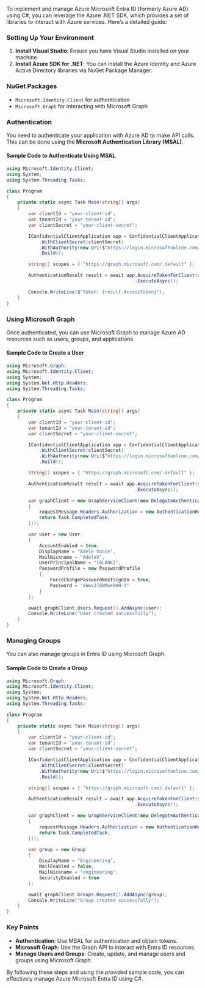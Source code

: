 To implement and manage Azure Microsoft Entra ID (formerly Azure AD) using C#, you can leverage the Azure .NET SDK, which provides a set of libraries to interact with Azure services. Here’s a detailed guide:

### **Setting Up Your Environment**
1. **Install Visual Studio**: Ensure you have Visual Studio installed on your machine.
2. **Install Azure SDK for .NET**: You can install the Azure Identity and Azure Active Directory libraries via NuGet Package Manager.

### **NuGet Packages**
- `Microsoft.Identity.Client` for authentication
- `Microsoft.Graph` for interacting with Microsoft Graph

### **Authentication**
You need to authenticate your application with Azure AD to make API calls. This can be done using the **Microsoft Authentication Library (MSAL)**.

#### **Sample Code to Authenticate Using MSAL**
```csharp
using Microsoft.Identity.Client;
using System;
using System.Threading.Tasks;

class Program
{
    private static async Task Main(string[] args)
    {
        var clientId = "your-client-id";
        var tenantId = "your-tenant-id";
        var clientSecret = "your-client-secret";

        IConfidentialClientApplication app = ConfidentialClientApplicationBuilder.Create(clientId)
            .WithClientSecret(clientSecret)
            .WithAuthority(new Uri($"https://login.microsoftonline.com/{tenantId}"))
            .Build();

        string[] scopes = { "https://graph.microsoft.com/.default" };

        AuthenticationResult result = await app.AcquireTokenForClient(scopes)
                                               .ExecuteAsync();

        Console.WriteLine($"Token: {result.AccessToken}");
    }
}
```

### **Using Microsoft Graph**
Once authenticated, you can use Microsoft Graph to manage Azure AD resources such as users, groups, and applications.

#### **Sample Code to Create a User**
```csharp
using Microsoft.Graph;
using Microsoft.Identity.Client;
using System;
using System.Net.Http.Headers;
using System.Threading.Tasks;

class Program
{
    private static async Task Main(string[] args)
    {
        var clientId = "your-client-id";
        var tenantId = "your-tenant-id";
        var clientSecret = "your-client-secret";

        IConfidentialClientApplication app = ConfidentialClientApplicationBuilder.Create(clientId)
            .WithClientSecret(clientSecret)
            .WithAuthority(new Uri($"https://login.microsoftonline.com/{tenantId}"))
            .Build();

        string[] scopes = { "https://graph.microsoft.com/.default" };

        AuthenticationResult result = await app.AcquireTokenForClient(scopes)
                                               .ExecuteAsync();

        var graphClient = new GraphServiceClient(new DelegateAuthenticationProvider((requestMessage) =>
        {
            requestMessage.Headers.Authorization = new AuthenticationHeaderValue("Bearer", result.AccessToken);
            return Task.CompletedTask;
        }));

        var user = new User
        {
            AccountEnabled = true,
            DisplayName = "Adele Vance",
            MailNickname = "AdeleV",
            UserPrincipalName = "[BLANK]",
            PasswordProfile = new PasswordProfile
            {
                ForceChangePasswordNextSignIn = true,
                Password = "xWwvJ]6NMw+bWH-d"
            }
        };

        await graphClient.Users.Request().AddAsync(user);
        Console.WriteLine("User created successfully");
    }
}
```

### **Managing Groups**
You can also manage groups in Entra ID using Microsoft Graph.

#### **Sample Code to Create a Group**
```csharp
using Microsoft.Graph;
using Microsoft.Identity.Client;
using System;
using System.Net.Http.Headers;
using System.Threading.Tasks;

class Program
{
    private static async Task Main(string[] args)
    {
        var clientId = "your-client-id";
        var tenantId = "your-tenant-id";
        var clientSecret = "your-client-secret";

        IConfidentialClientApplication app = ConfidentialClientApplicationBuilder.Create(clientId)
            .WithClientSecret(clientSecret)
            .WithAuthority(new Uri($"https://login.microsoftonline.com/{tenantId}"))
            .Build();

        string[] scopes = { "https://graph.microsoft.com/.default" };

        AuthenticationResult result = await app.AcquireTokenForClient(scopes)
                                               .ExecuteAsync();

        var graphClient = new GraphServiceClient(new DelegateAuthenticationProvider((requestMessage) =>
        {
            requestMessage.Headers.Authorization = new AuthenticationHeaderValue("Bearer", result.AccessToken);
            return Task.CompletedTask;
        }));

        var group = new Group
        {
            DisplayName = "Engineering",
            MailEnabled = false,
            MailNickname = "engineering",
            SecurityEnabled = true
        };

        await graphClient.Groups.Request().AddAsync(group);
        Console.WriteLine("Group created successfully");
    }
}
```

### **Key Points**
- **Authentication**: Use MSAL for authentication and obtain tokens.
- **Microsoft Graph**: Use the Graph API to interact with Entra ID resources.
- **Manage Users and Groups**: Create, update, and manage users and groups using Microsoft Graph.

By following these steps and using the provided sample code, you can effectively manage Azure Microsoft Entra ID using C#. 
